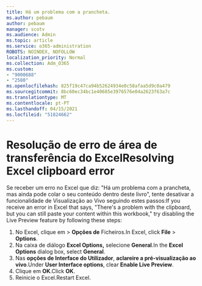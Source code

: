 ```yaml
---
title: Há um problema com a prancheta.
ms.author: pebaum
author: pebaum
manager: scotv
ms.audience: Admin
ms.topic: article
ms.service: o365-administration
ROBOTS: NOINDEX, NOFOLLOW
localization_priority: Normal
ms.collection: Adm_O365
ms.custom:
- "9000688"
- "2580"
ms.openlocfilehash: 825f19c47ca94b52624934e0c58afaa5d9c0a479
ms.sourcegitcommit: 8bc60ec34bc1e40685e3976576e04a2623f63a7c
ms.translationtype: MT
ms.contentlocale: pt-PT
ms.lasthandoff: 04/15/2021
ms.locfileid: "51824662"
---
```

# <a name="resolving-excel-clipboard-error"></a><span data-ttu-id="c5b7c-102">Resolução de erro de área de transferência do Excel</span><span class="sxs-lookup"><span data-stu-id="c5b7c-102">Resolving Excel clipboard error</span></span>

<span data-ttu-id="c5b7c-103">Se receber um erro no Excel que diz: "Há um problema com a prancheta, mas ainda pode colar o seu conteúdo dentro deste livro", tente desativar a funcionalidade de Visualização ao Vivo seguindo estes passos:</span><span class="sxs-lookup"><span data-stu-id="c5b7c-103">If you receive an error in Excel that says, "There's a problem with the clipboard, but you can still paste your content within this workbook," try disabling the Live Preview feature by following these steps:</span></span>

1. <span data-ttu-id="c5b7c-104">No Excel, clique em  >  **Opções de** Ficheiros.</span><span class="sxs-lookup"><span data-stu-id="c5b7c-104">In Excel, click **File** > **Options**.</span></span>
3. <span data-ttu-id="c5b7c-105">Na caixa de diálogo **Excel Options,** selecione **General**.</span><span class="sxs-lookup"><span data-stu-id="c5b7c-105">In the **Excel Options** dialog box, select **General**.</span></span>
4. <span data-ttu-id="c5b7c-106">Nas **opções de Interface do Utilizador**, **aclareire a pré-visualização ao vivo**.</span><span class="sxs-lookup"><span data-stu-id="c5b7c-106">Under **User Interface options**, clear **Enable Live Preview**.</span></span>
5. <span data-ttu-id="c5b7c-107">Clique em **OK**.</span><span class="sxs-lookup"><span data-stu-id="c5b7c-107">Click **OK**.</span></span>
6. <span data-ttu-id="c5b7c-108">Reinicie o Excel.</span><span class="sxs-lookup"><span data-stu-id="c5b7c-108">Restart Excel.</span></span>
